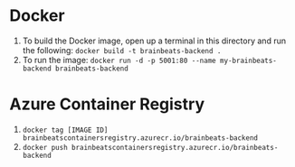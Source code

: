 # Docker
1. To build the Docker image, open up a terminal in this directory and run the following:
`docker build -t brainbeats-backend .`
2. To run the image:
`docker run -d -p 5001:80 --name my-brainbeats-backend brainbeats-backend`

# Azure Container Registry
1. `docker tag [IMAGE ID] brainbeatscontainersregistry.azurecr.io/brainbeats-backend`
2. `docker push brainbeatscontainersregistry.azurecr.io/brainbeats-backend`